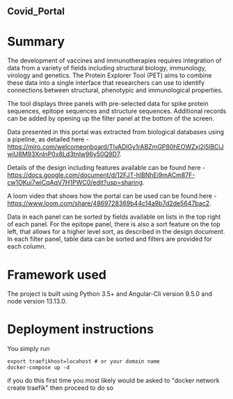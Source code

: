 ## Covid_Portal

# Summary
  The development of vaccines and immunotherapies requires integration of data from a variety of fields including structural biology, immunology, virology and genetics. The Protein Explorer Tool (PET) aims to combine these data into a single interface that researchers can use to identify connections between structural, phenotypic and immunological properties.

  The tool displays three panels with pre-selected data for spike protein sequences, epitope sequences and structure sequences. Additional records can be added by opening up the filter panel at the bottom of the screen. 
  
 Data presented in this portal was extracted from biological databases using a pipeline, as detailed here - https://miro.com/welcomeonboard/TlvADlGy1rABZmGP80hEOWZxj2j5lBCiJwiU8M93XnlnP0x8Ld3tnlw96y50Q9D7. 

 Details of the design including features available can be found here - https://docs.google.com/document/d/12FJT-hlBNhEi9mACm87F-cw1OKui7wiCqAqV7H1PWC0/edit?usp=sharing. 

 A loom video that shows how the portal can be used can be found here - https://www.loom.com/share/4869728369b44c14a9b7d2de5647bac2. 
  
 Data in each panel can be sorted by fields available on lists in the top right of each panel. For the epitope panel, there is also a sort feature on the top left, that allows for a higher level sort, as described in the design document. In each filter panel, table data can be sorted and filters are provided for each column.
  
# Framework used
  The project is built using Python 3.5+ and Angular-Cli version 9.5.0 and node version 13.13.0.
  
# Deployment instructions

You simply run 

```
export traefikhost=locahost # or your domain name
docker-compose up -d 
```

if you do this first time you most likely would be asked to "docker network create traefik" then proceed to do so
